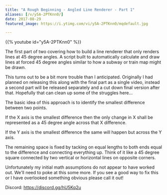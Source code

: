 ```yaml
---
title: "A Rough Beginning - Angled Line Renderer - Part 1"
aliases: [/v/y5A-2PTKnn0/]
date: 2017-08-29
featured_image: https://i.ytimg.com/vi/y5A-2PTKnn0/mqdefault.jpg

---
```


{{% youtube id="y5A-2PTKnn0" %}}

The first part of two covering how to build a line renderer that only renders lines at 45 degree angles. A script built to automatically calculate and draw lines at forced 45 degree angles similar to how a subway or train map might be drawn.

This turns out to be a bit more trouble than I anticipated. Originally I had planned on releasing this along with the final part as a single video, instead a second part will be released separately and a cut down final version after that. Hopefully that can clean up some of the struggles here...

The basic idea of this approach is to identify the smallest difference between two points.

If the X axis is the smallest difference then the only change in X shall be represented as a 45 degree angle across that X difference.

If the Y axis is the smallest difference the same will happen but across the Y axis.

The remaining space is fixed by tacking on equal lengths to both ends equal to the difference and connecting everything up. Think of it like a 45 degree square connected by two vertical or horizontal lines on opposite corners.

Unfortunately my initial math assumptions do not appear to have worked out. We'll need to poke at this some more. If you see a good way to fix this or I have overlooked something obvious please call it out!

Discord: https://discord.gg/hU5Kq2u